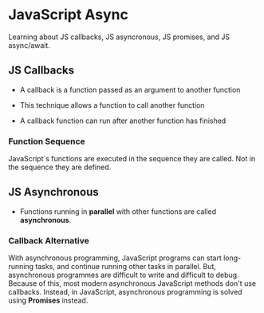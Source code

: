 # JavaScript Async
Learning about JS callbacks, JS asyncronous, JS promises, and JS async/await.

## JS Callbacks
* A callback is a function passed as an argument to another function

* This technique allows a function to call another function

* A callback function can run after another function has finished

### Function Sequence
JavaScript`s functions are executed in the sequence they are called. Not in the sequence they are defined.

## JS Asynchronous
* Functions running in **parallel** with other functions are called **asynchronous**.

### Callback Alternative
With asynchronous programming, JavaScript programs can start long-running tasks, and continue running other tasks in parallel.
But, asynchronous programmes are difficult to write and difficult to debug.
Because of this, most modern asynchronous JavaScript methods don't use callbacks. Instead, in JavaScript, asynchronous programming is solved using **Promises** instead.
